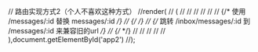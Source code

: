 // 路由实现方式2（个人不喜欢这种方式）
//render(
// (
//     <Router history={hashHistory}>
//         <Route path="/" component={App}>
//             <IndexRoute component={Dashboard} />
//             <Route path="about" component={About} />
//             <Route path="inbox" component={Inbox}>
//               {/* 使用 /messages/:id 替换 messages/:id */}
//               {/* <Route path="/messages/:id" component={Message} /> */}
//               {/* 跳转 /inbox/messages/:id 到 /messages/:id 来兼容旧的url */}
//               {/*<Redirect from="messages/:id" to="/messages/:id" /> */}
//               <Route path="messages/:id" component={Message} />
//             </Route>
//         </Route>
//     </Router>
// ),document.getElementById('app2')
//);
